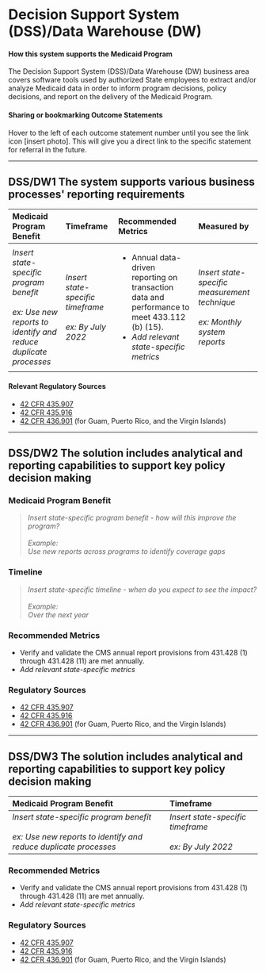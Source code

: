 # Decision Support System (DSS)/Data Warehouse (DW) 
#### How this system supports the Medicaid Program 
The Decision Support System (DSS)/Data Warehouse (DW) business area covers software tools used by authorized State employees to extract and/or analyze Medicaid data in order to inform program decisions, policy decisions, and report on the delivery of the Medicaid Program. 

#### Sharing or bookmarking Outcome Statements 
Hover to the left of each outcome statement number until you see the link icon [insert photo]. This will give you a direct link to the specific statement for referral in the future. 

---

## DSS/DW1 The system supports various business processes' reporting requirements

| Medicaid Program Benefit |  Timeframe | Recommended Metrics | Measured by |
| :------------ | :------------ |  :------------ | :------------- |  
| *Insert state-specific program benefit* <br><br>*ex: Use new reports to identify and reduce duplicate processes*|  *Insert state-specific timeframe <br><br> ex: By July 2022* |  <ul><li> Annual data-driven reporting on transaction data and performance to meet 433.112 (b) (15). </li><li> *Add relevant state-specific metrics* </li></ul> | *Insert state-specific measurement technique <br><br> ex: Monthly system reports*  | 
  

#### Relevant Regulatory Sources
- [42 CFR 435.907](https://www.law.cornell.edu/cfr/text/42/435.907)
- [42 CFR 435.916](https://www.law.cornell.edu/cfr/text/42/435.916)
- [42 CFR 436.901](https://www.law.cornell.edu/cfr/text/42/436.901) (for Guam, Puerto Rico, and the Virgin Islands)

---

## DSS/DW2 The solution includes analytical and reporting capabilities to support key policy decision making

### Medicaid Program Benefit 
> *Insert state-specific program benefit - how will this improve the program? <br><br>Example: <br> Use new reports across programs to identify coverage gaps*

### Timeline
> *Insert state-specific timeline - when do you expect to see the impact? <br><br> Example: <br> Over the next year* 

### Recommended Metrics 
- Verify and validate the CMS annual report provisions from 431.428 (1) through 431.428 (11) are met annually.
- *Add relevant state-specific metrics*

### Regulatory Sources
- [42 CFR 435.907](https://www.law.cornell.edu/cfr/text/42/435.907)
- [42 CFR 435.916](https://www.law.cornell.edu/cfr/text/42/435.916)
- [42 CFR 436.901](https://www.law.cornell.edu/cfr/text/42/436.901) (for Guam, Puerto Rico, and the Virgin Islands)

---

## DSS/DW3 The solution includes analytical and reporting capabilities to support key policy decision making

| Medicaid Program Benefit |  Timeframe |
| :------------ | :------------ |
| *Insert state-specific program benefit* <br><br>*ex: Use new reports to identify and reduce duplicate processes*|  *Insert state-specific timeframe <br><br> ex: By July 2022* | 

### Recommended Metrics 
- Verify and validate the CMS annual report provisions from 431.428 (1) through 431.428 (11) are met annually.
- *Add relevant state-specific metrics*

### Regulatory Sources
- [42 CFR 435.907](https://www.law.cornell.edu/cfr/text/42/435.907)
- [42 CFR 435.916](https://www.law.cornell.edu/cfr/text/42/435.916)
- [42 CFR 436.901](https://www.law.cornell.edu/cfr/text/42/436.901) (for Guam, Puerto Rico, and the Virgin Islands)





  




